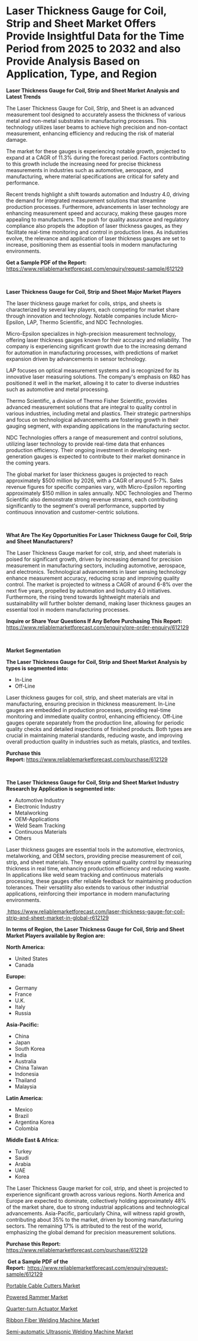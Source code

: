 <p><h1>Laser Thickness Gauge for Coil, Strip and Sheet Market Offers Provide Insightful Data for the Time Period from 2025 to 2032 and also Provide Analysis Based on Application, Type, and Region</h1></p><p><strong>Laser Thickness Gauge for Coil, Strip and Sheet Market Analysis and Latest Trends</strong></p>
<p><p>The Laser Thickness Gauge for Coil, Strip, and Sheet is an advanced measurement tool designed to accurately assess the thickness of various metal and non-metal substrates in manufacturing processes. This technology utilizes laser beams to achieve high precision and non-contact measurement, enhancing efficiency and reducing the risk of material damage.</p><p>The market for these gauges is experiencing notable growth, projected to expand at a CAGR of 11.3% during the forecast period. Factors contributing to this growth include the increasing need for precise thickness measurements in industries such as automotive, aerospace, and manufacturing, where material specifications are critical for safety and performance.</p><p>Recent trends highlight a shift towards automation and Industry 4.0, driving the demand for integrated measurement solutions that streamline production processes. Furthermore, advancements in laser technology are enhancing measurement speed and accuracy, making these gauges more appealing to manufacturers. The push for quality assurance and regulatory compliance also propels the adoption of laser thickness gauges, as they facilitate real-time monitoring and control in production lines. As industries evolve, the relevance and application of laser thickness gauges are set to increase, positioning them as essential tools in modern manufacturing environments.</p></p>
<p><strong>Get a Sample PDF of the Report:&nbsp;</strong> <a href="https://www.reliablemarketforecast.com/enquiry/request-sample/612129?utm_campaign=1833&utm_medium=2&utm_source=Github&utm_content=ia&utm_term=11042025&utm_id=laser-thickness-gauge-for-coil-strip-and-sheet">https://www.reliablemarketforecast.com/enquiry/request-sample/612129</a></p>
<p>&nbsp;</p>
<p><strong>Laser Thickness Gauge for Coil, Strip and Sheet Major Market Players</strong></p>
<p><p>The laser thickness gauge market for coils, strips, and sheets is characterized by several key players, each competing for market share through innovation and technology. Notable companies include Micro-Epsilon, LAP, Thermo Scientific, and NDC Technologies.</p><p>Micro-Epsilon specializes in high-precision measurement technology, offering laser thickness gauges known for their accuracy and reliability. The company is experiencing significant growth due to the increasing demand for automation in manufacturing processes, with predictions of market expansion driven by advancements in sensor technology.</p><p>LAP focuses on optical measurement systems and is recognized for its innovative laser measuring solutions. The company's emphasis on R&D has positioned it well in the market, allowing it to cater to diverse industries such as automotive and metal processing. </p><p>Thermo Scientific, a division of Thermo Fisher Scientific, provides advanced measurement solutions that are integral to quality control in various industries, including metal and plastics. Their strategic partnerships and focus on technological advancements are fostering growth in their gauging segment, with expanding applications in the manufacturing sector.</p><p>NDC Technologies offers a range of measurement and control solutions, utilizing laser technology to provide real-time data that enhances production efficiency. Their ongoing investment in developing next-generation gauges is expected to contribute to their market dominance in the coming years.</p><p>The global market for laser thickness gauges is projected to reach approximately $500 million by 2026, with a CAGR of around 5-7%. Sales revenue figures for specific companies vary, with Micro-Epsilon reporting approximately $150 million in sales annually. NDC Technologies and Thermo Scientific also demonstrate strong revenue streams, each contributing significantly to the segment's overall performance, supported by continuous innovation and customer-centric solutions.</p></p>
<p>&nbsp;</p>
<p><strong>What Are The Key Opportunities For Laser Thickness Gauge for Coil, Strip and Sheet Manufacturers?</strong></p>
<p><p>The Laser Thickness Gauge market for coil, strip, and sheet materials is poised for significant growth, driven by increasing demand for precision measurement in manufacturing sectors, including automotive, aerospace, and electronics. Technological advancements in laser sensing technology enhance measurement accuracy, reducing scrap and improving quality control. The market is projected to witness a CAGR of around 6-8% over the next five years, propelled by automation and Industry 4.0 initiatives. Furthermore, the rising trend towards lightweight materials and sustainability will further bolster demand, making laser thickness gauges an essential tool in modern manufacturing processes.</p></p>
<p><strong>Inquire or Share Your Questions If Any Before Purchasing This Report:</strong> <a href="https://www.reliablemarketforecast.com/enquiry/pre-order-enquiry/612129?utm_campaign=1833&utm_medium=2&utm_source=Github&utm_content=ia&utm_term=11042025&utm_id=laser-thickness-gauge-for-coil-strip-and-sheet">https://www.reliablemarketforecast.com/enquiry/pre-order-enquiry/612129</a></p>
<p>&nbsp;</p>
<p><strong>Market Segmentation</strong></p>
<p><strong>The Laser Thickness Gauge for Coil, Strip and Sheet Market Analysis by types is segmented into:</strong></p>
<p><ul><li>In-Line</li><li>Off-Line</li></ul></p>
<p><p>Laser thickness gauges for coil, strip, and sheet materials are vital in manufacturing, ensuring precision in thickness measurement. In-Line gauges are embedded in production processes, providing real-time monitoring and immediate quality control, enhancing efficiency. Off-Line gauges operate separately from the production line, allowing for periodic quality checks and detailed inspections of finished products. Both types are crucial in maintaining material standards, reducing waste, and improving overall production quality in industries such as metals, plastics, and textiles.</p></p>
<p><strong>Purchase this Report:&nbsp;</strong><a href="https://www.reliablemarketforecast.com/purchase/612129?utm_campaign=1833&utm_medium=2&utm_source=Github&utm_content=ia&utm_term=11042025&utm_id=laser-thickness-gauge-for-coil-strip-and-sheet">https://www.reliablemarketforecast.com/purchase/612129</a></p>
<p>&nbsp;</p>
<p><strong>The Laser Thickness Gauge for Coil, Strip and Sheet Market Industry Research by Application is segmented into:</strong></p>
<p><ul><li>Automotive Industry</li><li>Electronic Industry</li><li>Metalworking</li><li>OEM-Applications</li><li>Weld Seam Tracking</li><li>Continuous Materials</li><li>Others</li></ul></p>
<p><p>Laser thickness gauges are essential tools in the automotive, electronics, metalworking, and OEM sectors, providing precise measurement of coil, strip, and sheet materials. They ensure optimal quality control by measuring thickness in real time, enhancing production efficiency and reducing waste. In applications like weld seam tracking and continuous materials processing, these gauges offer reliable feedback for maintaining production tolerances. Their versatility also extends to various other industrial applications, reinforcing their importance in modern manufacturing environments.</p></p>
<p><a href="https://www.reliablemarketforecast.com/laser-thickness-gauge-for-coil-strip-and-sheet-market-in-global-r612129?utm_campaign=1833&utm_medium=2&utm_source=Github&utm_content=ia&utm_term=11042025&utm_id=laser-thickness-gauge-for-coil-strip-and-sheet">&nbsp;https://www.reliablemarketforecast.com/laser-thickness-gauge-for-coil-strip-and-sheet-market-in-global-r612129</a></p>
<p><strong>In terms of Region, the Laser Thickness Gauge for Coil, Strip and Sheet Market Players available by Region are:</strong></p>
<p>
    <p> <strong> North America: </strong>
        <ul>
            <li>United States</li>
            <li>Canada</li>
        </ul>
        </p> 
    <p> <strong> Europe: </strong>
        <ul>
            <li>Germany</li>
            <li>France</li>
            <li>U.K.</li>
            <li>Italy</li>
            <li>Russia</li>
        </ul>
        </p> 
    <p> <strong> Asia-Pacific: </strong>
        <ul>
            <li>China</li>
            <li>Japan</li>
            <li>South Korea</li>
            <li>India</li>
            <li>Australia</li>
            <li>China Taiwan</li>
            <li>Indonesia</li>
            <li>Thailand</li>
            <li>Malaysia</li>
        </ul>
        </p> 
    <p> <strong> Latin America: </strong>
        <ul>
            <li>Mexico</li>
            <li>Brazil</li>
            <li>Argentina Korea</li>
            <li>Colombia</li>
        </ul>
        </p> 
    <p> <strong> Middle East & Africa: </strong>
        <ul>
            <li>Turkey</li>
            <li>Saudi</li>
            <li>Arabia</li>
            <li>UAE</li>
            <li>Korea</li>
        </ul>
    </p>
    </p>
<p><p>The Laser Thickness Gauge market for coil, strip, and sheet is projected to experience significant growth across various regions. North America and Europe are expected to dominate, collectively holding approximately 48% of the market share, due to strong industrial applications and technological advancements. Asia-Pacific, particularly China, will witness rapid growth, contributing about 35% to the market, driven by booming manufacturing sectors. The remaining 17% is attributed to the rest of the world, emphasizing the global demand for precision measurement solutions.</p></p>
<p><strong>Purchase this Report: </strong><a href="https://www.reliablemarketforecast.com/purchase/612129?utm_campaign=1833&utm_medium=2&utm_source=Github&utm_content=ia&utm_term=11042025&utm_id=laser-thickness-gauge-for-coil-strip-and-sheet">https://www.reliablemarketforecast.com/purchase/612129</a></p>
<p>&nbsp;<strong>Get a Sample PDF of the Report:&nbsp;&nbsp;</strong><a href="https://www.reliablemarketforecast.com/enquiry/request-sample/612129?utm_campaign=1833&utm_medium=2&utm_source=Github&utm_content=ia&utm_term=11042025&utm_id=laser-thickness-gauge-for-coil-strip-and-sheet">https://www.reliablemarketforecast.com/enquiry/request-sample/612129</a></p>
<p><strong></strong></p>
<p><p><a href="https://github.com/YashRP12/Market-Research-Report-List-7/blob/main/portable-cable-cutters-market.md?utm_campaign=1833&utm_medium=2&utm_source=Github&utm_content=ia&utm_term=11042025&utm_id=laser-thickness-gauge-for-coil-strip-and-sheet">Portable Cable Cutters Market</a></p><p><a href="https://github.com/JosephineMcguire65/Market-Research-Report-List-2/blob/main/powered-rammer-market.md?utm_campaign=1833&utm_medium=2&utm_source=Github&utm_content=ia&utm_term=11042025&utm_id=laser-thickness-gauge-for-coil-strip-and-sheet">Powered Rammer Market</a></p><p><a href="https://github.com/jerhoskinson197676/Market-Research-Report-List-1/blob/main/quarter-turn-actuator-market.md?utm_campaign=1833&utm_medium=2&utm_source=Github&utm_content=ia&utm_term=11042025&utm_id=laser-thickness-gauge-for-coil-strip-and-sheet">Quarter-turn Actuator Market</a></p><p><a href="https://github.com/norbeludie83/Market-Research-Report-List-1/blob/main/ribbon-fiber-welding-machine-market.md?utm_campaign=1833&utm_medium=2&utm_source=Github&utm_content=ia&utm_term=11042025&utm_id=laser-thickness-gauge-for-coil-strip-and-sheet">Ribbon Fiber Welding Machine Market</a></p><p><a href="https://github.com/shirleenfraker87/Market-Research-Report-List-1/blob/main/semi-automatic-ultrasonic-welding-machine-market.md?utm_campaign=1833&utm_medium=2&utm_source=Github&utm_content=ia&utm_term=11042025&utm_id=laser-thickness-gauge-for-coil-strip-and-sheet">Semi-automatic Ultrasonic Welding Machine Market</a></p></p>